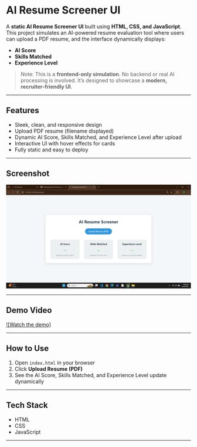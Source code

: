 # AI Resume Screener UI

A **static AI Resume Screener UI** built using **HTML, CSS, and JavaScript**.  
This project simulates an AI-powered resume evaluation tool where users can upload a PDF resume, and the interface dynamically displays:

- **AI Score**
- **Skills Matched**
- **Experience Level**

> Note: This is a **frontend-only simulation**. No backend or real AI processing is involved. It’s designed to showcase a **modern, recruiter-friendly UI**.

---

## Features

- Sleek, clean, and responsive design  
- Upload PDF resume (filename displayed)  
- Dynamic AI Score, Skills Matched, and Experience Level after upload
- Interactive UI with hover effects for cards  
- Fully static and easy to deploy

---

## Screenshot

![AI Resume Screener Screenshot](resume-screener-screenshot.png)  


---

## Demo Video

[![Watch the demo]](resume-screener-ui-demo.mp4)
 

---

## How to Use

1. Open `index.html` in your browser  
2. Click **Upload Resume (PDF)**  
3. See the AI Score, Skills Matched, and Experience Level update dynamically  

---

## Tech Stack

- HTML  
- CSS  
- JavaScript  

---



